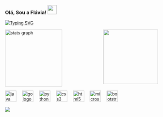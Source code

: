 
### Olá, Sou a Flávia!     <img src="https://raw.githubusercontent.com/kaueMarques/kaueMarques/master/hi.gif" width="30px">
<p align="center">
  
  <a href="https://git.io/typing-svg"><img src="https://readme-typing-svg.herokuapp.com?duration=2500&color=BD2991&center=falso&vCenter=falso&width=450&lines=Desenvolvedora+Back-End" alt="Typing SVG" /></a>
</p>
<p align="left">
  <img align="right" height="180" src="https://i.pinimg.com/736x/60/f8/e6/60f8e623cf847f676bcace6743506b0e.jpg"  />
</p>

<div align="left">
   <img src="https://github-readme-stats.vercel.app/api?username=FlaviaCavalcanti&hide_title=false&hide_rank=false&show_icons=false&include_all_commits=true&count_private=true&disable_animations=false&theme=midnight-purple&locale=en&hide_border=false&order=1" height="188" alt="stats graph"  />
 </p>
 
 <div>
<div align="left">
  <img src="https://skillicons.dev/icons?i=java" height="37" alt="java logo"  />
  <img width="11" />
  <img src="https://cdn.jsdelivr.net/gh/devicons/devicon/icons/go/go-original.svg" height="37" alt="go logo"  />
  <img width="11" />
  <img src="https://skillicons.dev/icons?i=py" height="37" alt="python logo"  />
  <img width="11" />
  <img src="https://cdn.jsdelivr.net/gh/devicons/devicon/icons/css3/css3-original.svg" height="37" alt="css3 logo"  />
  <img width="11" />
  <img src="https://cdn.jsdelivr.net/gh/devicons/devicon/icons/html5/html5-original.svg" height="37" alt="html5 logo"  />
  <img width="11" />
  <img src="https://cdn.jsdelivr.net/gh/devicons/devicon/icons/microsoftsqlserver/microsoftsqlserver-plain.svg" height="37" alt="microsoftsqlserver logo"  />
  <img width="11" />
  <img src="https://cdn.jsdelivr.net/gh/devicons/devicon/icons/bootstrap/bootstrap-original.svg" height="37" alt="bootstrap logo"  />
</div>
<div>
<p align="center">

<a href="https://www.linkedin.com/in/fl%C3%A1via-cavalcanti-7993aa234" target="_blank"><img src="https://img.shields.io/badge/-LinkedIn-%230077B5?style=for-the-badge&logo=linkedin&logoColor=white" target="_blank"></a> 


  </div>
  </p>
